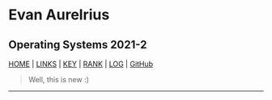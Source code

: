 # Evan Aurelrius

## Operating Systems 2021-2

<!-- - [HOME](https://evan-aurelrius.github.io/os212/)
- [LINKS](https://evan-aurelrius.github.io/os212/LINKS/)
- [LINKS](https://evan-aurelrius.github.io/os212/)
- [TIPS](https://evan-aurelrius.github.io/os212/)
- [KEY](https://evan-aurelrius.github.io/os212/)
- [LOG](https://evan-aurelrius.github.io/os212/TXT/mylog.txt)
- [Github](https://github.com/evan-aurelrius) -->

[HOME](.) | [LINKS](https://evan-aurelrius.github.io/os212/LINKS/) | [KEY](.) | [RANK](.) | [LOG](.) | [GitHub]([.](https://github.com/evan-aurelrius))

> Well, this is new :)
---

